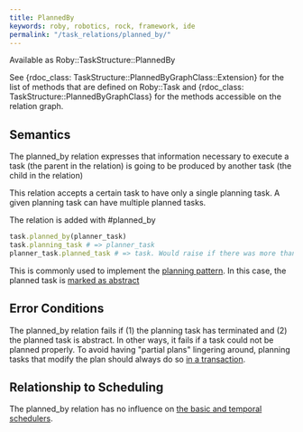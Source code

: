 ```yaml
---
title: PlannedBy
keywords: roby, robotics, rock, framework, ide
permalink: "/task_relations/planned_by/"
---
```


Available as Roby::TaskStructure::PlannedBy

See {rdoc_class: TaskStructure::PlannedByGraphClass::Extension} for the list
of methods that are defined on Roby::Task and
{rdoc_class: TaskStructure::PlannedByGraphClass} for the methods accessible on the
relation graph.

Semantics
---------
The planned_by relation expresses that information necessary to execute a task
(the parent in the relation) is going to be produced by another task (the child in the relation)

This relation accepts a certain task to have only a single planning task. A
given planning task can have multiple planned tasks.

The relation is added with #planned_by

``` ruby
task.planned_by(planner_task)
task.planning_task # => planner_task
planner_task.planned_task # => task. Would raise if there was more than one
```

This is commonly used to implement the [planning
pattern](../building/runtime.html#planning-pattern). In this case, the
planned task is [marked as
abstract](../building/patterns.html#abstract-tasks)

Error Conditions
----------------
The planned_by relation fails if (1) the planning task has terminated and (2)
the planned task is abstract. In other ways, it fails if a task could not be
planned properly. To avoid having "partial plans" lingering around, planning
tasks that modify the plan should always do so [in a
transaction](../advanced_concepts/transactions.html).

Relationship to Scheduling
--------------------------
The planned_by relation has no influence on [the basic and
temporal schedulers](../advanced_concepts/scheduling.html).

